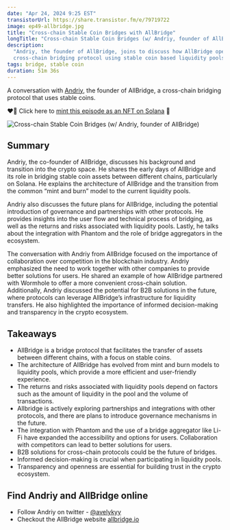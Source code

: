 ```yaml
---
date: "Apr 24, 2024 9:25 EST"
transistorUrl: https://share.transistor.fm/e/79719722
image: ep49-allbridge.jpg
title: "Cross-chain Stable Coin Bridges with AllBridge"
longTitle: "Cross-chain Stable Coin Bridges (w/ Andriy, founder of AllBridge)"
description:
  "Andriy, the founder of AllBridge, joins to discuss how AllBridge operates a
  cross-chain bridging protocol using stable coin based liquidity pools."
tags: bridge, stable coin
duration: 51m 36s
---
```


A conversation with [Andriy](https://twitter.com/avelykyy), the founder of
AllBridge, a cross-chain bridging protocol that uses stable coins.

❤️‍🔥 Click here to
[mint this episode as an NFT on Solana](https://solfate.link/mint49) 💪

![Cross-chain Stable Coin Bridges (w/ Andriy, founder of AllBridge)](/content/media/podcast/episodes/ep49-allbridge.jpg)

## Summary

Andriy, the co-founder of AllBridge, discusses his background and transition
into the crypto space. He shares the early days of AllBridge and its role in
bridging stable coin assets between different chains, particularly on Solana. He
explains the architecture of AllBridge and the transition from the common “mint
and burn” model to the current liquidity pools.

Andriy also discusses the future plans for AllBridge, including the potential
introduction of governance and partnerships with other protocols. He provides
insights into the user flow and technical process of bridging, as well as the
returns and risks associated with liquidity pools. Lastly, he talks about the
integration with Phantom and the role of bridge aggregators in the ecosystem.

The conversation with Andriy from AllBridge focused on the importance of
collaboration over competition in the blockchain industry. Andriy emphasized the
need to work together with other companies to provide better solutions for
users. He shared an example of how AllBridge partnered with Wormhole to offer a
more convenient cross-chain solution. Additionally, Andriy discussed the
potential for B2B solutions in the future, where protocols can leverage
AllBridge’s infrastructure for liquidity transfers. He also highlighted the
importance of informed decision-making and transparency in the crypto ecosystem.

## Takeaways

- AllBridge is a bridge protocol that facilitates the transfer of assets between
  different chains, with a focus on stable coins.
- The architecture of AllBridge has evolved from mint and burn models to
  liquidity pools, which provide a more efficient and user-friendly experience.
- The returns and risks associated with liquidity pools depend on factors such
  as the amount of liquidity in the pool and the volume of transactions.
- Allbridge is actively exploring partnerships and integrations with other
  protocols, and there are plans to introduce governance mechanisms in the
  future.
- The integration with Phantom and the use of a bridge aggregator like Li-Fi
  have expanded the accessibility and options for users. Collaboration with
  competitors can lead to better solutions for users.
- B2B solutions for cross-chain protocols could be the future of bridges.
- Informed decision-making is crucial when participating in liquidity pools.
- Transparency and openness are essential for building trust in the crypto
  ecosystem.

## Find Andriy and AllBridge online

- Follow Andriy on twitter - [@avelykyy](https://twitter.com/avelykyy)
- Checkout the AllBridge website [allbridge.io](https://allbridge.io/)
